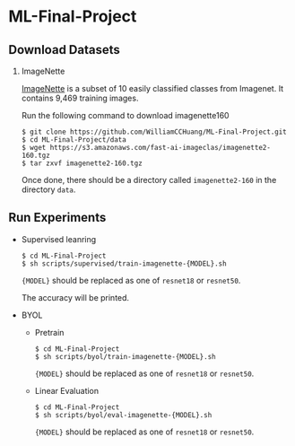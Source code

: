 # ML-Final-Project

## Download Datasets

1. ImageNette

    [ImageNette](https://github.com/fastai/imagenette) is a subset of 10 easily classified classes from Imagenet. It contains 9,469 training images.

    Run the following command to download imagenette160
    
    ```
    $ git clone https://github.com/WilliamCCHuang/ML-Final-Project.git
    $ cd ML-Final-Project/data
    $ wget https://s3.amazonaws.com/fast-ai-imageclas/imagenette2-160.tgz
    $ tar zxvf imagenette2-160.tgz
    ```

    Once done, there should be a directory called `imagenette2-160` in the directory `data`.

## Run Experiments

* Supervised leanring

    ```
    $ cd ML-Final-Project
    $ sh scripts/supervised/train-imagenette-{MODEL}.sh
    ```

    `{MODEL}` should be replaced as one of `resnet18` or `resnet50`.

    The accuracy will be printed.

* BYOL

    * Pretrain

        ```
        $ cd ML-Final-Project
        $ sh scripts/byol/train-imagenette-{MODEL}.sh
        ```

        `{MODEL}` should be replaced as one of `resnet18` or `resnet50`.

    * Linear Evaluation

        ```
        $ cd ML-Final-Project
        $ sh scripts/byol/eval-imagenette-{MODEL}.sh
        ```

        `{MODEL}` should be replaced as one of `resnet18` or `resnet50`.
